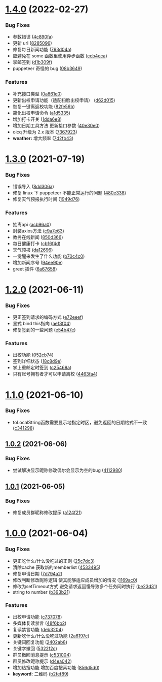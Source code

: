 # [1.4.0](https://github.com/Cansiny0320/qq-group-bot/compare/v1.3.0...v1.4.0) (2022-02-27)


### Bug Fixes

* 参数错误 ([4c890fa](https://github.com/Cansiny0320/qq-group-bot/commit/4c890fa2b36b8a3260da9cc60ffa0fbf0e81ad1f))
* 更新 url ([8285096](https://github.com/Cansiny0320/qq-group-bot/commit/8285096616cbe2b158b58a1399c4e68e189c7328))
* 修复每日新闻功能 ([793d04a](https://github.com/Cansiny0320/qq-group-bot/commit/793d04ae0303b23a6d161fa8545c87a0cb65b9c9))
* 应避免在 some 函数里使用异步函数 ([ccb4eca](https://github.com/Cansiny0320/qq-group-bot/commit/ccb4eca7cfaa0f76680a0c9825f91802316a60d2))
* 掌邮签到 ([d1b309f](https://github.com/Cansiny0320/qq-group-bot/commit/d1b309feeae4a861a003b13dd3a829b7a24e85b9))
* puppeteer 奇怪的 bug ([08b3649](https://github.com/Cansiny0320/qq-group-bot/commit/08b36493080cccaddb9ec68db2395913d2361ea9))


### Features

* 补充接口类型 ([0a861e0](https://github.com/Cansiny0320/qq-group-bot/commit/0a861e08373e8e169a665127f2b10e744d30618b))
* 更新出校申请功能（适配扫脸出校申请） ([d62d015](https://github.com/Cansiny0320/qq-group-bot/commit/d62d0154ebf16b3cc2f352fa872b04910ecaeea7))
* 恢复一键离返校功能 ([82fe56b](https://github.com/Cansiny0320/qq-group-bot/commit/82fe56b60bd5ffdc43dc1a60886b1e76f574ee4a))
* 简化出校申请命令 ([a1d5335](https://github.com/Cansiny0320/qq-group-bot/commit/a1d53353703b436cacff59fc852ca059a5367a3b))
* 增加打卡开关 ([1dda6e8](https://github.com/Cansiny0320/qq-group-bot/commit/1dda6e8b25e7720f3da6158ed0c8fc32fbdc7b8b))
* 增加日期工具方法 更新接口参数 ([40e30e0](https://github.com/Cansiny0320/qq-group-bot/commit/40e30e0171e6ea2bb75ea040e918f40e37d4e687))
* oicq 升级为 2.x 版本 ([7367923](https://github.com/Cansiny0320/qq-group-bot/commit/73679232c80364d8af1c94c4ee7efc38502a9027))
* **weather:** 增大频率 ([7d2fb43](https://github.com/Cansiny0320/qq-group-bot/commit/7d2fb430478049c8f3d82985ae53a7b68b747ae7))



# [1.3.0](https://github.com/Cansiny0320/qq-group-bot/compare/v1.2.0...v1.3.0) (2021-07-19)


### Bug Fixes

* 错误导入 ([8dd306a](https://github.com/Cansiny0320/qq-group-bot/commit/8dd306afa8f7c853d45943a2eef050e9640651fc))
* 修复 linux 下 puppeteer 不能正常运行的问题 ([480e338](https://github.com/Cansiny0320/qq-group-bot/commit/480e338901c625a02803735ebfad33d4de4e5bea))
* 修复天气预报执行时间 ([1949d76](https://github.com/Cansiny0320/qq-group-bot/commit/1949d760a5923ac12716d259e2cbe55d80441a3b))


### Features

* 抽离api ([acb96a0](https://github.com/Cansiny0320/qq-group-bot/commit/acb96a0b2819c96ec67c3f0081b28a0b0880c41a))
* 封装axios方法 ([c9a7e63](https://github.com/Cansiny0320/qq-group-bot/commit/c9a7e63829c3fdf1a0239ce320c03670bfa45975))
* 教务在线新闻 ([850d366](https://github.com/Cansiny0320/qq-group-bot/commit/850d366242c789cfe425afc819558485ee065aaf))
* 每日健康打卡 ([cb16f4d](https://github.com/Cansiny0320/qq-group-bot/commit/cb16f4da5e3902ee0a2ef0fc24455f3eed08985f))
* 天气预报 ([da12696](https://github.com/Cansiny0320/qq-group-bot/commit/da126966ec190389ce4e93b5a7985ba2bf657a77))
* 一觉醒来发生了什么功能 ([b70c4c0](https://github.com/Cansiny0320/qq-group-bot/commit/b70c4c0ba271b7f4ef909ddbc8b9e9f3c3a584f4))
* 增加新闻序号 ([94ee90e](https://github.com/Cansiny0320/qq-group-bot/commit/94ee90e4997bb57061e4a891b242eea0cb6f3fbe))
* greet 插件 ([6a67658](https://github.com/Cansiny0320/qq-group-bot/commit/6a676585dcafb51d766f73df777d634657983136))



# [1.2.0](https://github.com/Cansiny0320/qq-group-bot/compare/v1.1.0...v1.2.0) (2021-06-11)


### Bug Fixes

* 更正签到请求的编码方式 ([e72eeef](https://github.com/Cansiny0320/qq-group-bot/commit/e72eeefe09e9a10e38367bd44cef6109d429fc60))
* 显式 bind this指向 ([aef3f04](https://github.com/Cansiny0320/qq-group-bot/commit/aef3f04388a453bdac2f535879837a7b0ed3c682))
* 修复签到的一些问题 ([e54b47c](https://github.com/Cansiny0320/qq-group-bot/commit/e54b47cecad251956467193127b97eaebf60a7c4))


### Features

* 出校功能 ([052cb74](https://github.com/Cansiny0320/qq-group-bot/commit/052cb74905d49d367b328570717778f988256eab))
* 签到详细状态 ([18c8d9e](https://github.com/Cansiny0320/qq-group-bot/commit/18c8d9ed9b401c0093f1bc0cea20aa0070eff7ca))
* 掌上重邮定时签到 ([c25468a](https://github.com/Cansiny0320/qq-group-bot/commit/c25468afac8e2854024415140589db16de5f15f1))
* 只有账号拥有者才可以申请离校 ([4463fa4](https://github.com/Cansiny0320/qq-group-bot/commit/4463fa4f9c8c118b733ef7b40c9e179e4340424b))



# [1.1.0](https://github.com/Cansiny0320/qq-group-bot/compare/v1.0.2...v1.1.0) (2021-06-10)


### Bug Fixes

* toLocalString函数需要显示地指定时区，避免返回的日期格式不一致 ([c341298](https://github.com/Cansiny0320/qq-group-bot/commit/c3412986a5e17df2ec211b7e22f0da087667f265))



## [1.0.2](https://github.com/Cansiny0320/qq-group-bot/compare/v1.0.1...v1.0.2) (2021-06-06)


### Bug Fixes

* 尝试解决显示昵称修改偶尔会显示为空的bug ([4112980](https://github.com/Cansiny0320/qq-group-bot/commit/41129802183f8245f975898957be76eaa90b0639))



## [1.0.1](https://github.com/Cansiny0320/qq-group-bot/compare/v1.0.0...v1.0.1) (2021-06-05)


### Bug Fixes

* 修复成员群昵称修改提示 ([a124f21](https://github.com/Cansiny0320/qq-group-bot/commit/a124f21874de99709a2523b75b5708caf17248e0))



# [1.0.0](https://github.com/Cansiny0320/qq-group-bot/compare/c531004ab4224fe3621be77bcdf3bebd2a57323c...v1.0.0) (2021-06-04)


### Bug Fixes

* 更正吃什么/什么没吃过的正则 ([25c7dc3](https://github.com/Cansiny0320/qq-group-bot/commit/25c7dc3d111e962d675a1aac1681eff5bc6dcfde))
* 清除cache 获取新的memberlist ([4533495](https://github.com/Cansiny0320/qq-group-bot/commit/4533495df6f2768bef0647c781dc6ba6689923a3))
* 修复申请日期 ([7d794a2](https://github.com/Cansiny0320/qq-group-bot/commit/7d794a2f333f5e1a98808e5d715cbe044012f5f7))
* 修改判断修改昵称逻辑 使其能够适应成员增加的情况 ([1169ac0](https://github.com/Cansiny0320/qq-group-bot/commit/1169ac040db59eef72314694ec5aef9d14f7cff4))
* 修改为setTimeout方式 避免请求返回慢导致多个任务同时执行 ([be23d31](https://github.com/Cansiny0320/qq-group-bot/commit/be23d31345db6b47dbdfe762321af59f0b984dde))
* string to number ([b393b21](https://github.com/Cansiny0320/qq-group-bot/commit/b393b213233e39d2ec990a78494a8d219e30cfb3))


### Features

* 出校申请功能 ([c737078](https://github.com/Cansiny0320/qq-group-bot/commit/c73707873a76931fe005d21dff02771c254e91fe))
* 多媒体复读禁言 ([48f6bb2](https://github.com/Cansiny0320/qq-group-bot/commit/48f6bb26fef65e66b3c090a4eb0849aa91141a35))
* 复读禁言功能 ([deb3204](https://github.com/Cansiny0320/qq-group-bot/commit/deb3204e1659c5512dab90e8cd6a350c158d47be))
* 更新吃什么/什么没吃过功能 ([2a6197c](https://github.com/Cansiny0320/qq-group-bot/commit/2a6197c0b356701292a12ef4d5545bf8ebdf9a7c))
* 关键词回复功能 ([2402ab8](https://github.com/Cansiny0320/qq-group-bot/commit/2402ab8a9429bb54cb1ddbbf3202b196c713e55c))
* 关键字撤回 ([5322f2c](https://github.com/Cansiny0320/qq-group-bot/commit/5322f2c3a2223bcf7e59eb481e2c5fe9274d817b))
* 群员撤回消息提示 ([c531004](https://github.com/Cansiny0320/qq-group-bot/commit/c531004ab4224fe3621be77bcdf3bebd2a57323c))
* 群员修改昵称提示 ([d4ea042](https://github.com/Cansiny0320/qq-group-bot/commit/d4ea04283bcaafdd10d9f5dcd4d619f026b1342a))
* 增加热搜功能 增加百度搜索功能 ([856d5d0](https://github.com/Cansiny0320/qq-group-bot/commit/856d5d01e7fd09b2f9eb7d7c682067e2de4efec6))
* **keyword:** 二维码 ([b2fef89](https://github.com/Cansiny0320/qq-group-bot/commit/b2fef89b99cc28f37a53327da5b4ddbe40b5b478))



